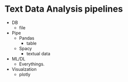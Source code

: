# Text Data Analysis pipelines
- DB
    - file
- Pipe
    - Pandas
        - table
    - Spacy
        - textual data
- ML/DL
    - Everythings.
- Visualzation
    - plotly
    
## 